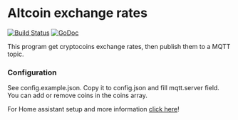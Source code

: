 # Altcoin exchange rates

[![Build Status](https://travis-ci.org/gyengus/altcoin_exchange_rates.svg?branch=master)](https://travis-ci.org/gyengus/altcoin_exchange_rates) [![GoDoc](https://godoc.org/github.com/gyengus/altcoin_exchange_rates?status.svg)](https://godoc.org/github.com/gyengus/altcoin_exchange_rates)

This program get cryptocoins exchange rates, then publish them to a MQTT topic.

### Configuration

See config.example.json. Copy it to config.json and fill mqtt.server field. You can add or remove coins in the coins array.

For Home assistant setup and more information [click here](http://gyengus.hu/2018/01/arfolyamok-megjelenitese?utm_source=github_repo)!
